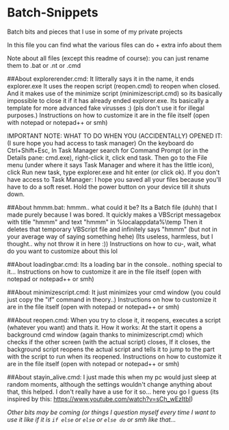 # Batch-Snippets
Batch bits and pieces that I use in some of my private projects

In this file you can find what the various files can do + extra info about them

Note about all files (except this readme of course): you can just rename them to <file>.bat or <file>.nt or <file>.cmd


##About explorerender.cmd:
It litterally says it in the name, it ends explorer.exe
It uses the reopen script (reopen.cmd) to reopen when closed.
And it makes use of the minimize script (minimizescript.cmd) so its basically impossible to close it if it has already ended explorer.exe.
Its basically a template for more advanced fake virusses :) (pls don't use it for illegal purposes.)
Instructions on how to customize it are in the file itself (open with notepad or notepad++ or smh)

IMPORTANT NOTE: WHAT TO DO WHEN YOU (ACCIDENTALLY) OPENED IT: (I sure hope you had access to task manager) On the keyboard do Ctrl+Shift+Esc,
In Task Manager search for Command Prompt (or in the Details pane: cmd.exe), right-click it, click end task. 
Then go to the File menu (under where it says Task Manager and where it has the little icon), click Run new task, type explorer.exe and hit enter (or click ok).
If you don't have access to Task Manager: I hope you saved all your files because you'll have to do a soft reset. Hold the power button on your device till it shuts down.


##About hmmm.bat:
hmmm.. what could it be?
Its a Batch file (duhh) that I made purely because I was bored. It quickly makes a VBScript messagebox with title "hmmm" and text "hmmm" in %localappdata%\temp
Then it deletes that temporary VBScript file and infinitely says "hmmm" (but not in your average way of saying something hehe)
(Its useless, harmless, but I thought.. why not throw it in here :))
Instructions on how to cu-, wait, what do you want to customize about this lol


##About loadingbar.cmd:
Its a loading bar in the console.. nothing special to it...
Instructions on how to customize it are in the file itself (open with notepad or notepad++ or smh)


##About minimizescript.cmd:
It just minimizes your cmd window (you could just copy the "if" command in theory..)
Instructions on how to customize it are in the file itself (open with notepad or notepad++ or smh)


##About reopen.cmd:
When you try to close it, it reopens, executes a script (whatever you want) and thats it.
How it works: At the start it opens a background cmd window (again thanks to minimizescript.cmd) which checks if the other screen (with the actual script) closes,
If it closes, the background script reopens the actual script and tells it to jump to the part with the script to run when its reopened.
Instructions on how to customize it are in the file itself (open with notepad or notepad++ or smh)


##About stayin_alive.cmd:
I just made this when my pc would just sleep at random moments, although the settings wouldn't change anything about that, this helped.
I don't really have a use for it so... here you go I guess
(its inspired by this: https://www.youtube.com/watch?v=sCh_wEzItbI)


*Other bits may be coming (or things I question myself every time I want to use it like if it is ``if else`` or ``else`` or ``else do`` or smh like that...*
